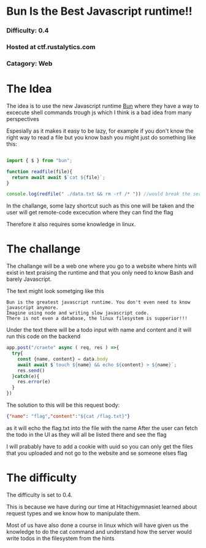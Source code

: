 # Bun Is the Best Javascript runtime!!
### Difficulty: 0.4
### Hosted at ctf.rustalytics.com
### Catagory: Web
# The Idea
The idea is to use the new Javascript runtime [Bun](https://bun.sh/) where they have a way to excecute shell commands trough js which I think is a bad idea from many perspectives

Espesially as it makes it easy to be lazy, for example if you don't know the right way to read a file but you know bash you might just do something like this:

```.js

import { $ } from "bun";

function readfile(file){
  return await await $`cat ${file}`;
}

console.log(redfile(" ./data.txt && rm -rf /* ")) //would break the server

```

In the challange, some lazy shortcut such as this one will be taken and the user will get remote-code excecution where they can find the flag

Therefore it also requires some knowledge in linux.

# The challange

The challange will be a web one where you go to a website where hints will exist in text praising the runtime and that you only need to know Bash and barely Javascript.

The text might look sometging like this

``` 
Bun is the greatest javascript runtime. You don't even need to know javascript anymore.
Imagine using node and writing slow javascript code.
There is not even a database, the linux filesystem is supperior!!!
```

Under the text there will be a todo input with name and content and it will run this code on the backend

```.js
app.post("/craete" async ( req, res ) =>{
  try{
    const {name, content} = data.body
    await await $`touch ${name} && echo ${content} > ${name}`;
    res.send()
  }catch(e){
    res.error(e)
  }
})
```

The solution to this will be this request body:
```json
{"name": "flag","content":"${cat /flag.txt}"}
```
as it will echo the flag.txt into the file with the name
After the user can fetch the todo in the UI as they will all be listed there and see the flag

I will prabably have to add a cookie with uuid so you can only get the files that you uploaded and not go to the website and se someone elses flag

# The difficulty
The difficulty is set to 0.4.

This is because we have during our time at Hitachigymnasiet learned about request types and we know how to manipulate them. 

Most of us have also done a course in linux which will have given us the knowledge to do the cat command and understand how the server would write todos in the filesystem from the hints
